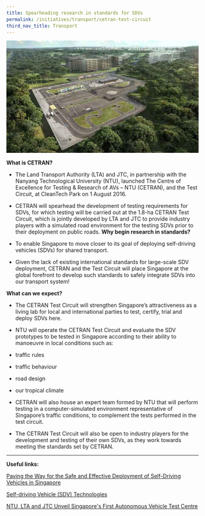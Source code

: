 ```yaml
---
title: Spearheading research in standards for SDVs
permalink: /initiatives/transport/cetran-test-circuit
third_nav_title: Transport
---
```

![CETRAN Test Circuit](/images/initiatives/CETRAN-test-circuit.jpg)


**What is CETRAN?**

-   The Land Transport Authority (LTA) and JTC, in partnership with the Nanyang Technological University (NTU), launched  The Centre of Excellence for Testing & Research of AVs – NTU (CETRAN), and the Test Circuit, at CleanTech Park on 1 August 2016.

-   CETRAN will spearhead the development of testing requirements for SDVs, for which testing will be carried out at the 1.8-ha CETRAN Test Circuit, which is jointly developed by LTA and JTC to provide industry players with a simulated road environment for the testing SDVs prior to their deployment on public roads.
**Why begin research in standards?**

-   To enable Singapore to move closer to its goal of deploying self-driving vehicles (SDVs) for shared transport.
-   Given the lack of existing international standards for large-scale SDV deployment, CETRAN and the Test Circuit will place Singapore at the global forefront to develop such standards to safely integrate SDVs into our transport system!

**What can we expect?**

-   The CETRAN Test Circuit will strengthen Singapore’s attractiveness as a living lab for local and international parties to test, certify, trial and deploy SDVs here.

-   NTU will operate the CETRAN Test Circuit and evaluate the SDV prototypes to be tested in Singapore according to their ability to manoeuvre in local conditions such as:

-   traffic rules
-   traffic behaviour
-   road design
-   our tropical climate

-   CETRAN will also house an expert team formed by NTU that will perform testing in a computer-simulated environment representative of Singapore’s traffic conditions, to complement the tests performed in the test circuit.

-   The CETRAN Test Circuit will also be open to industry players for the development and testing of their own SDVs, as they work towards meeting the standards set by CETRAN.
----------

**Useful links:**

[Paving the Way for the Safe and Effective Deployment of Self-Driving Vehicles in Singapore](https://www.lta.gov.sg/apps/news/page.aspx?c=2&id=e950a4c8-dd8b-4434-90dd-30cc6cace662)

[Self-driving Vehicle (SDV) Technologies](https://www.smartnation.sg/what-is-smart-nation/initiatives/Transport/autonomous-vehicles)

[NTU, LTA and JTC Unveil Singapore's First Autonomous Vehicle Test Centre](https://www.lta.gov.sg/apps/news/page.aspx?c=2&id=10ceddae-472a-4920-8d4c-e73babfcecb0)